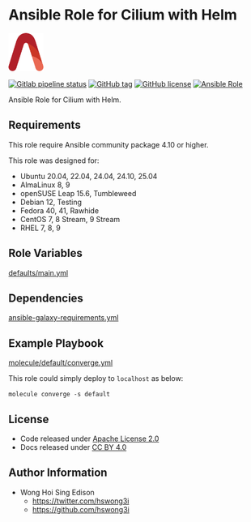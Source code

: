# Ansible Role for Cilium with Helm

<a href="https://alvistack.com" title="AlviStack" target="_blank"><img src="/alvistack.svg" height="75" alt="AlviStack"></a>

[![Gitlab pipeline status](https://img.shields.io/gitlab/pipeline/alvistack/ansible-role-helm_cilium/master)](https://gitlab.com/alvistack/ansible-role-helm_cilium/-/pipelines)
[![GitHub tag](https://img.shields.io/github/tag/alvistack/ansible-role-helm_cilium.svg)](https://github.com/alvistack/ansible-role-helm_cilium/tags)
[![GitHub license](https://img.shields.io/github/license/alvistack/ansible-role-helm_cilium.svg)](https://github.com/alvistack/ansible-role-helm_cilium/blob/master/LICENSE)
[![Ansible Role](https://img.shields.io/badge/galaxy-alvistack.helm_cilium-blue.svg)](https://galaxy.ansible.com/alvistack/helm_cilium)

Ansible Role for Cilium with Helm.

## Requirements

This role require Ansible community package 4.10 or higher.

This role was designed for:

- Ubuntu 20.04, 22.04, 24.04, 24.10, 25.04
- AlmaLinux 8, 9
- openSUSE Leap 15.6, Tumbleweed
- Debian 12, Testing
- Fedora 40, 41, Rawhide
- CentOS 7, 8 Stream, 9 Stream
- RHEL 7, 8, 9

## Role Variables

[defaults/main.yml](defaults/main.yml)

## Dependencies

[ansible-galaxy-requirements.yml](ansible-galaxy-requirements.yml)

## Example Playbook

[molecule/default/converge.yml](molecule/default/converge.yml)

This role could simply deploy to `localhost` as below:

    molecule converge -s default

## License

- Code released under [Apache License 2.0](LICENSE)
- Docs released under [CC BY 4.0](http://creativecommons.org/licenses/by/4.0/)

## Author Information

- Wong Hoi Sing Edison
  - <https://twitter.com/hswong3i>
  - <https://github.com/hswong3i>
